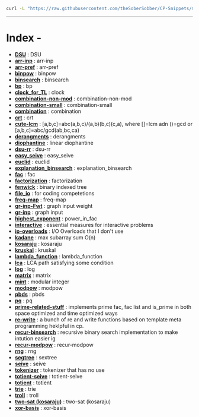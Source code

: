 ```bash
curl -L "https://raw.githubusercontent.com/theSoberSobber/CP-Snippets/main/snippets.json" > snippets.json
```
---
# Index - 


- **[DSU](https://github.com/theSoberSobber/CP-Snippets/blob/main/snippets.json#L2)** : DSU 
- **[arr-inp](https://github.com/theSoberSobber/CP-Snippets/blob/main/snippets.json#L37)** : arr-inp 
- **[arr-pref](https://github.com/theSoberSobber/CP-Snippets/blob/main/snippets.json#L45)** : arr-pref 
- **[binpow](https://github.com/theSoberSobber/CP-Snippets/blob/main/snippets.json#L53)** : binpow 
- **[binsearch](https://github.com/theSoberSobber/CP-Snippets/blob/main/snippets.json#L68)** : binsearch 
- **[bp](https://github.com/theSoberSobber/CP-Snippets/blob/main/snippets.json#L89)** : bp 
- **[clock_for_TL](https://github.com/theSoberSobber/CP-Snippets/blob/main/snippets.json#L167)** : clock 
- **[combination-non-mod](https://github.com/theSoberSobber/CP-Snippets/blob/main/snippets.json#L179)** : combination-non-mod 
- **[combination-small](https://github.com/theSoberSobber/CP-Snippets/blob/main/snippets.json#L196)** : combination-small 
- **[combination](https://github.com/theSoberSobber/CP-Snippets/blob/main/snippets.json#L212)** : combination 
- **[crt](https://github.com/theSoberSobber/CP-Snippets/blob/main/snippets.json#L225)** : crt 
- **[cute-lcm](https://github.com/theSoberSobber/CP-Snippets/blob/main/snippets.json#L249)** : [a,b,c]=abc(a,b,c)/(a,b)(b,c)(c,a), where []=lcm adn ()=gcd or [a,b,c]=abc/gcd(ab,bc,ca) 
- **[derangments](https://github.com/theSoberSobber/CP-Snippets/blob/main/snippets.json#L259)** : derangments 
- **[diophantine](https://github.com/theSoberSobber/CP-Snippets/blob/main/snippets.json#L272)** : linear diophantine 
- **[dsu-rr](https://github.com/theSoberSobber/CP-Snippets/blob/main/snippets.json#L348)** : dsu-rr 
- **[easy_seive](https://github.com/theSoberSobber/CP-Snippets/blob/main/snippets.json#L387)** : easy_seive 
- **[euclid](https://github.com/theSoberSobber/CP-Snippets/blob/main/snippets.json#L406)** : euclid 
- **[explanation_binsearch](https://github.com/theSoberSobber/CP-Snippets/blob/main/snippets.json#L431)** : explanation_binsearch 
- **[fac](https://github.com/theSoberSobber/CP-Snippets/blob/main/snippets.json#L466)** : fac 
- **[factorization](https://github.com/theSoberSobber/CP-Snippets/blob/main/snippets.json#L480)** : factorization 
- **[fenwick](https://github.com/theSoberSobber/CP-Snippets/blob/main/snippets.json#L510)** : binary indexed tree 
- **[file_io](https://github.com/theSoberSobber/CP-Snippets/blob/main/snippets.json#L550)** : for coding competetions 
- **[freq-map](https://github.com/theSoberSobber/CP-Snippets/blob/main/snippets.json#L560)** : freq-map 
- **[gr-inp-Fwt](https://github.com/theSoberSobber/CP-Snippets/blob/main/snippets.json#L571)** : graph input weight 
- **[gr-inp](https://github.com/theSoberSobber/CP-Snippets/blob/main/snippets.json#L584)** : graph input 
- **[highest_exponent](https://github.com/theSoberSobber/CP-Snippets/blob/main/snippets.json#L597)** : power_in_fac 
- **[interactive](https://github.com/theSoberSobber/CP-Snippets/blob/main/snippets.json#L612)** : essential measures for interactive problems 
- **[ip-overloads](https://github.com/theSoberSobber/CP-Snippets/blob/main/snippets.json#L637)** : I/O Overloads that I don't use 
- **[kadane](https://github.com/theSoberSobber/CP-Snippets/blob/main/snippets.json#L654)** : max subarray sum O(n) 
- **[kosaraju](https://github.com/theSoberSobber/CP-Snippets/blob/main/snippets.json#L670)** : kosaraju 
- **[kruskal](https://github.com/theSoberSobber/CP-Snippets/blob/main/snippets.json#L750)** : kruskal 
- **[lambda_function](https://github.com/theSoberSobber/CP-Snippets/blob/main/snippets.json#L771)** : lambda_function 
- **[lca](https://github.com/theSoberSobber/CP-Snippets/blob/main/snippets.json#L780)** : LCA path satisfying some condition 
- **[log](https://github.com/theSoberSobber/CP-Snippets/blob/main/snippets.json#L841)** : log 
- **[matrix](https://github.com/theSoberSobber/CP-Snippets/blob/main/snippets.json#L872)** : matrix 
- **[mint](https://github.com/theSoberSobber/CP-Snippets/blob/main/snippets.json#L923)** : modular integer 
- **[modpow](https://github.com/theSoberSobber/CP-Snippets/blob/main/snippets.json#L982)** : modpow 
- **[pbds](https://github.com/theSoberSobber/CP-Snippets/blob/main/snippets.json#L998)** : pbds 
- **[pq](https://github.com/theSoberSobber/CP-Snippets/blob/main/snippets.json#L1013)** : pq 
- **[prime-related-stuff](https://github.com/theSoberSobber/CP-Snippets/blob/main/snippets.json#L1021)** : implements prime fac, fac list and is_prime in both space optimized and time optimized ways 
- **[re-write](https://github.com/theSoberSobber/CP-Snippets/blob/main/snippets.json#L1212)** : a bunch of re and write functions based on template meta programming heklpful in cp. 
- **[recur-binsearch](https://github.com/theSoberSobber/CP-Snippets/blob/main/snippets.json#L1234)** : recursive binary search implementation to make intution easier ig 
- **[recur-modpow](https://github.com/theSoberSobber/CP-Snippets/blob/main/snippets.json#L1251)** : recur-modpow 
- **[rng](https://github.com/theSoberSobber/CP-Snippets/blob/main/snippets.json#L1267)** : rng 
- **[segtree](https://github.com/theSoberSobber/CP-Snippets/blob/main/snippets.json#L1276)** : sextree 
- **[seive](https://github.com/theSoberSobber/CP-Snippets/blob/main/snippets.json#L1390)** : seive 
- **[tokenizer](https://github.com/theSoberSobber/CP-Snippets/blob/main/snippets.json#L1408)** : tokenizer that has no use 
- **[totient-seive](https://github.com/theSoberSobber/CP-Snippets/blob/main/snippets.json#L1415)** : totient-seive 
- **[totient](https://github.com/theSoberSobber/CP-Snippets/blob/main/snippets.json#L1429)** : totient 
- **[trie](https://github.com/theSoberSobber/CP-Snippets/blob/main/snippets.json#L1449)** : trie 
- **[troll](https://github.com/theSoberSobber/CP-Snippets/blob/main/snippets.json#L1485)** : troll 
- **[two-sat (kosaraju)](https://github.com/theSoberSobber/CP-Snippets/blob/main/snippets.json#L1495)** : two-sat (kosaraju) 
- **[xor-basis](https://github.com/theSoberSobber/CP-Snippets/blob/main/snippets.json#L1632)** : xor-basis 